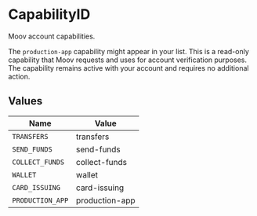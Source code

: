 # CapabilityID

Moov account capabilities.

The `production-app` capability might appear in your list. This is a read-only capability that Moov requests and uses for account verification purposes. The capability remains active with your account and requires no additional action.


## Values

| Name             | Value            |
| ---------------- | ---------------- |
| `TRANSFERS`      | transfers        |
| `SEND_FUNDS`     | send-funds       |
| `COLLECT_FUNDS`  | collect-funds    |
| `WALLET`         | wallet           |
| `CARD_ISSUING`   | card-issuing     |
| `PRODUCTION_APP` | production-app   |